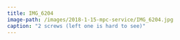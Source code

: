 ```yaml
---
title: IMG_6204
image-path: /images/2018-1-15-mpc-service/IMG_6204.jpg
caption: "2 screws (left one is hard to see)"
---
```

